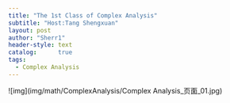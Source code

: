 ```yaml
---
title: "The 1st Class of Complex Analysis"
subtitle: "Host:Tang Shengxuan"
layout: post
author: "Sherr1"
header-style: text
catalog:      true
tags:
  - Complex Analysis
---
```


![img](img/math/ComplexAnalysis/Complex Analysis_页面_01.jpg)

